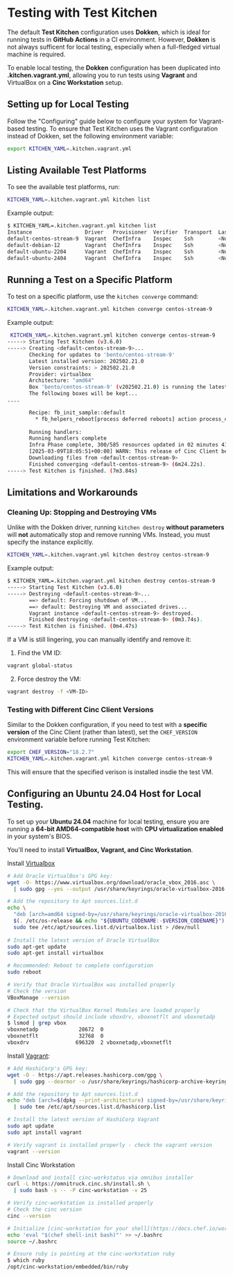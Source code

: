 # Testing with Test Kitchen

The default **Test Kitchen** configuration uses **Dokken**, which is ideal for
running tests in **GitHub Actions** in a CI environment. However, **Dokken**
is not always sufficent for local testing, especially when a full-fledged
virtual machine is required.

To enable local testing, the **Dokken** configuration has been duplicated into
**.kitchen.vagrant.yml**, allowing you to run tests using **Vagrant** and
VirtualBox on a **Cinc Workstation** setup.

## Setting up for Local Testing

Follow the "Configuring" guide below to configure your system for
Vagrant-based testing. To ensure that Test Kitchen uses the Vagrant
configuration instead of Dokken, set the following environment variable:

```bash
export KITCHEN_YAML=.kitchen.vagrant.yml
```

## Listing Available Test Platforms

To see the available test platforms, run:

```bash
KITCHEN_YAML=.kitchen.vagrant.yml kitchen list
```

Example output:

```bash
$ KITCHEN_YAML=.kitchen.vagrant.yml kitchen list
Instance                 Driver   Provisioner  Verifier  Transport  Last Action    Last Error
default-centos-stream-9  Vagrant  ChefInfra    Inspec    Ssh        <Not Created>  <None>
default-debian-12        Vagrant  ChefInfra    Inspec    Ssh        <Not Created>  <None>
default-ubuntu-2204      Vagrant  ChefInfra    Inspec    Ssh        <Not Created>  <None>
default-ubuntu-2404      Vagrant  ChefInfra    Inspec    Ssh        <Not Created>  <None>
```

## Running a Test on a Specific Platform

To test on a specific platform, use the `kitchen converge` command:

```bash
KITCHEN_YAML=.kitchen.vagrant.yml kitchen converge centos-stream-9
```

Example output:

```bash
 KITCHEN_YAML=.kitchen.vagrant.yml kitchen converge centos-stream-9
-----> Starting Test Kitchen (v3.6.0)
-----> Creating <default-centos-stream-9>...
       Checking for updates to 'bento/centos-stream-9'
       Latest installed version: 202502.21.0
       Version constraints: > 202502.21.0
       Provider: virtualbox
       Architecture: "amd64"
       Box 'bento/centos-stream-9' (v202502.21.0) is running the latest version.
       The following boxes will be kept...
....

       Recipe: fb_init_sample::default
         * fb_helpers_reboot[process deferred reboots] action process_deferred (up to date)
       
       Running handlers:
       Running handlers complete
       Infra Phase complete, 300/585 resources updated in 02 minutes 41 seconds
       [2025-03-09T18:05:51+00:00] WARN: This release of Cinc Client became end of life (EOL) on May 1st 2024. Please update to a supported release to receive new features, bug fixes, and security updates.
       Downloading files from <default-centos-stream-9>
       Finished converging <default-centos-stream-9> (6m24.22s).
-----> Test Kitchen is finished. (7m3.84s)
```

## Limitations and Workarounds

### Cleaning Up: Stopping and Destroying VMs

Unlike with the Dokken driver, running `kitchen destroy` **without parameters**
will **not** automatically stop and remove running VMs. Instead, you must
specify the instance explicitly.

```bash
KITCHEN_YAML=.kitchen.vagrant.yml kitchen destroy centos-stream-9
````

Example output:

```bash
$ KITCHEN_YAML=.kitchen.vagrant.yml kitchen destroy centos-stream-9
-----> Starting Test Kitchen (v3.6.0)
-----> Destroying <default-centos-stream-9>...
       ==> default: Forcing shutdown of VM...
       ==> default: Destroying VM and associated drives...
       Vagrant instance <default-centos-stream-9> destroyed.
       Finished destroying <default-centos-stream-9> (0m3.74s).
-----> Test Kitchen is finished. (0m4.47s)
```

If a VM is still lingering, you can manually identify and remove it:

1. Find the VM ID:

```bash
vagrant global-status
```

2. Force destroy the VM:

```bash
vagrant destroy -f <VM-ID>
```

### Testing with Different Cinc Client Versions

Similar to the Dokken configuration, if you need to test with a **specific
version** of the Cinc Client (rather than latest), set the `CHEF_VERSION`
environment variable before running Test Kitchen:

```bash
export CHEF_VERSION="18.2.7"
KITCHEN_YAML=.kitchen.vagrant.yml kitchen converge centos-stream-9
```

This will ensure that the specified verison is installed insdie the test VM.


## Configuring an Ubuntu 24.04 Host for Local Testing.

To set up your **Ubuntu 24.04** machine for local testing, ensure you are
running a **64-bit AMD64-compatible host** with **CPU virtualization enabled**
in your system's BIOS.

You'll need to install **VirtualBox, Vagrant, and Cinc Workstation**.

Install [Virtualbox](https://www.virtualbox.org/wiki/Linux_Downloads)

```bash
# Add Oracle VirtualBox's GPG key:
wget -O- https://www.virtualbox.org/download/oracle_vbox_2016.asc \
  | sudo gpg --yes --output /usr/share/keyrings/oracle-virtualbox-2016.gpg --dearmor

# Add the repository to Apt sources.list.d
echo \
  "deb [arch=amd64 signed-by=/usr/share/keyrings/oracle-virtualbox-2016.gpg] https://download.virtualbox.org/virtualbox/debian \
  $(. /etc/os-release && echo "${UBUNTU_CODENAME:-$VERSION_CODENAME}") contrib" | \
  sudo tee /etc/apt/sources.list.d/virtualbox.list > /dev/null
 
# Install the latest version of Oracle VirtualBox 
sudo apt-get update
sudo apt-get install virtualbox

# Recommended: Reboot to complete configuration
sudo reboot

# Verify that Oracle VirtualBox was installed properly
# Check the version
VBoxManage --version

# Check that the VirtualBox Kernel Modules are loaded properly
# Expected output should include vboxdrv, vboxnetflt and vboxnetadp
$ lsmod | grep vbox
vboxnetadp             28672  0
vboxnetflt             32768  0
vboxdrv               696320  2 vboxnetadp,vboxnetflt
```

Install [Vagrant](https://developer.hashicorp.com/vagrant/downloads#linux):

```bash
# Add HashiCorp's GPG key:
wget -O - https://apt.releases.hashicorp.com/gpg \
  | sudo gpg --dearmor -o /usr/share/keyrings/hashicorp-archive-keyring.gpg

# Add the repository to Apt sources.list.d
echo "deb [arch=$(dpkg --print-architecture) signed-by=/usr/share/keyrings/hashicorp-archive-keyring.gpg] https://apt.releases.hashicorp.com $(lsb_release -cs) main" \
  | sudo tee /etc/apt/sources.list.d/hashicorp.list

# Install the latest version of HashiCorp Vagrant
sudo apt update
sudo apt install vagrant

# Verify vagrant is installed properly - check the vagrant version
vagrant --version
```

Install Cinc Workstation 

```bash
# Download and install cinc-workstatus via omnibus installer
curl -L https://omnitruck.cinc.sh/install.sh \
  | sudo bash -s -- -P cinc-workstation -v 25

# Verify cinc-workstation is installed properly
# Check the cinc version
cinc --version

# Initialize [cinc-workstation for your shell](https://docs.chef.io/workstation/getting_started/):
echo 'eval "$(chef shell-init bash)"' >> ~/.bashrc
source ~/.bashrc

# Ensure ruby is pointing at the cinc-workstation ruby
$ which ruby
/opt/cinc-workstation/embedded/bin/ruby
```
